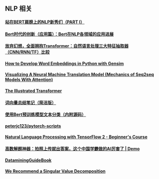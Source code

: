##  NLP 相关

#### [站在BERT肩膀上的NLP新秀们（PART I）](https://mp.weixin.qq.com/s/b-HYzrSa4MF2zHYdxbtKcg)
#### [Bert时代的创新（应用篇）：Bert在NLP各领域的应用进展](https://mp.weixin.qq.com/s/WPkOMeXK5rE-KpBFeI-KAg)
#### [放弃幻想，全面拥抱Transformer：自然语言处理三大特征抽取器（CNN/RNN/TF）比较](https://mp.weixin.qq.com/s/T3XjEir63GlasbXDPK2YUQ)

#### [How to Develop Word Embeddings in Python with Gensim](https://machinelearningmastery.com/develop-word-embeddings-python-gensim/)
#### [Visualizing A Neural Machine Translation Model (Mechanics of Seq2seq Models With Attention)](https://jalammar.github.io/visualizing-neural-machine-translation-mechanics-of-seq2seq-models-with-attention/)
#### [The Illustrated Transformer](http://jalammar.github.io/illustrated-transformer/)

#### [词向量总结笔记（简洁版）](http://www.shuang0420.com/2016/06/21/%E8%AF%8D%E5%90%91%E9%87%8F%E6%80%BB%E7%BB%93%E7%AC%94%E8%AE%B0%EF%BC%88%E7%AE%80%E6%B4%81%E7%89%88%EF%BC%89/)
#### [使用Bert预训练模型文本分类（内附源码）](https://www.jiqizhixin.com/articles/2019-03-13-4)
#### [peterjc123/pytorch-scripts](https://github.com/peterjc123/pytorch-scripts)
#### [Natural Language Processing with TensorFlow 2 - Beginner's Course](https://www.youtube.com/watch?v=B2q5cRJvqI8)

#### [高数解题神器：拍照上传就出答案，这个中国学霸做的AI厉害了 | Demo](https://zhuanlan.zhihu.com/p/67028849)

#### [DataminingGuideBook](https://github.com/yourtion/DataminingGuideBook/blob/master/chapter-2/chapter-2-1.md)

#### [We Recommend a Singular Value Decomposition](http://www.ams.org/publicoutreach/feature-column/fcarc-svd)